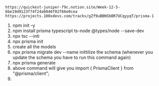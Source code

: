 `https://quickest-juniper-f9c.notion.site/Week-12-5-6be19d9123f74f24a6046f02f66e0cea`
`https://projects.100xdevs.com/tracks/gZf9uBBNSbBR7UCqyyqT/prisma-1`

1. npm init -y
2. npm install prisma typescript ts-node @types/node --save-dev
3. npx tsc --inti
4. npx prisma init
5. create all the models
6. npx prisma migrate dev --name inittilize the schema (whenever you update the schema you have to run this command again)
7. npx prisma generate
8. above command will give you import { PrismaClient } from "@prisma/client";
9.
